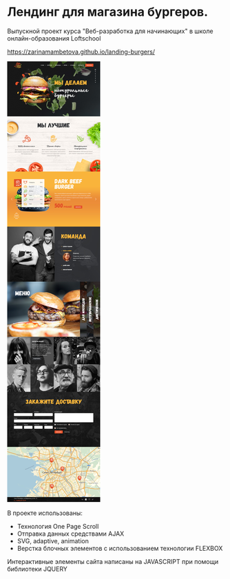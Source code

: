 # Лендинг для магазина бургеров. 
Выпускной проект курса  "Веб-разработка для начинающих" в школе онлайн-образования Loftschool

https://zarinamambetova.github.io/landing-burgers/

[![N|Solid](images/maket/burgers.jpg)](https://zarinamambetova.github.io/landing-burgers/)

В проекте использованы: 
- Технология One Page Scroll
- Отправка данных средствами AJAX
- SVG, adaptive, animation 
- Верстка блочных элементов с использованием технологии FLEXBOX

Интерактивные элементы сайта написаны на JAVASCRIPT при помощи библиотеки JQUERY